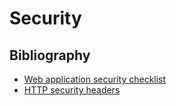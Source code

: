 # Security

## Bibliography

* [Web application security checklist](https://www.appsecmonkey.com/blog/web-application-security-checklist/)
* [HTTP security headers](https://blog.vnaik.com/posts/web-attacks.html)
